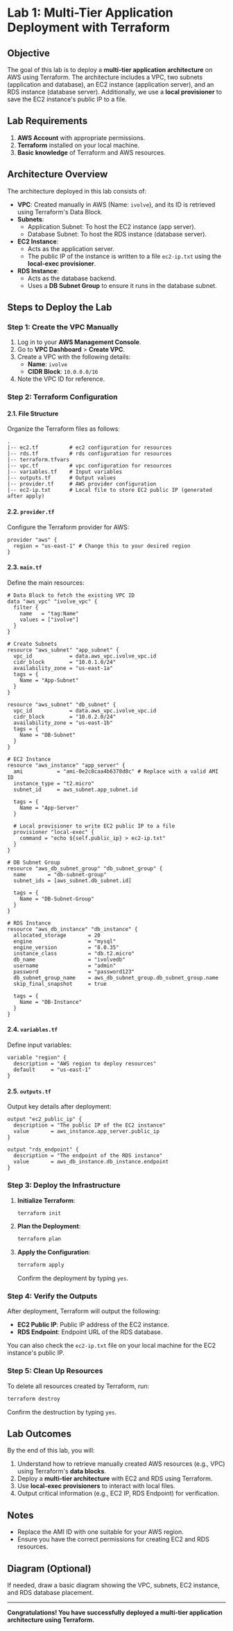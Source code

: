 # Lab 1: Multi-Tier Application Deployment with Terraform

## Objective
The goal of this lab is to deploy a **multi-tier application architecture** on AWS using Terraform. The architecture includes a VPC, two subnets (application and database), an EC2 instance (application server), and an RDS instance (database server). Additionally, we use a **local provisioner** to save the EC2 instance's public IP to a file.

## Lab Requirements
1. **AWS Account** with appropriate permissions.
2. **Terraform** installed on your local machine.
3. **Basic knowledge** of Terraform and AWS resources.

## Architecture Overview
The architecture deployed in this lab consists of:
- **VPC**: Created manually in AWS (Name: `ivolve`), and its ID is retrieved using Terraform's Data Block.
- **Subnets**:
  - Application Subnet: To host the EC2 instance (app server).
  - Database Subnet: To host the RDS instance (database server).
- **EC2 Instance**:
  - Acts as the application server.
  - The public IP of the instance is written to a file `ec2-ip.txt` using the **local-exec provisioner**.
- **RDS Instance**:
  - Acts as the database backend.
  - Uses a **DB Subnet Group** to ensure it runs in the database subnet.

## Steps to Deploy the Lab

### Step 1: Create the VPC Manually
1. Log in to your **AWS Management Console**.
2. Go to **VPC Dashboard** > **Create VPC**.
3. Create a VPC with the following details:
   - **Name**: `ivolve`
   - **CIDR Block**: `10.0.0.0/16`
4. Note the VPC ID for reference.

### Step 2: Terraform Configuration

#### 2.1. File Structure
Organize the Terraform files as follows:
```plaintext
.
|-- ec2.tf          # ec2 configuration for resources
|-- rds.tf          # rds configuration for resources
|-- terraform.tfvars
|-- vpc.tf          # vpc configuration for resources
|-- variables.tf    # Input variables
|-- outputs.tf      # Output values
|-- provider.tf     # AWS provider configuration
|-- ec2-ip.txt      # Local file to store EC2 public IP (generated after apply)
```

#### 2.2. `provider.tf`
Configure the Terraform provider for AWS:
```hcl
provider "aws" {
  region = "us-east-1" # Change this to your desired region
}
```

#### 2.3. `main.tf`
Define the main resources:

```hcl
# Data Block to fetch the existing VPC ID
data "aws_vpc" "ivolve_vpc" {
  filter {
    name   = "tag:Name"
    values = ["ivolve"]
  }
}

# Create Subnets
resource "aws_subnet" "app_subnet" {
  vpc_id            = data.aws_vpc.ivolve_vpc.id
  cidr_block        = "10.0.1.0/24"
  availability_zone = "us-east-1a"
  tags = {
    Name = "App-Subnet"
  }
}

resource "aws_subnet" "db_subnet" {
  vpc_id            = data.aws_vpc.ivolve_vpc.id
  cidr_block        = "10.0.2.0/24"
  availability_zone = "us-east-1b"
  tags = {
    Name = "DB-Subnet"
  }
}

# EC2 Instance
resource "aws_instance" "app_server" {
  ami           = "ami-0e2c8caa4b6378d8c" # Replace with a valid AMI ID
  instance_type = "t2.micro"
  subnet_id     = aws_subnet.app_subnet.id

  tags = {
    Name = "App-Server"
  }

  # Local provisioner to write EC2 public IP to a file
  provisioner "local-exec" {
    command = "echo ${self.public_ip} > ec2-ip.txt"
  }
}

# DB Subnet Group
resource "aws_db_subnet_group" "db_subnet_group" {
  name       = "db-subnet-group"
  subnet_ids = [aws_subnet.db_subnet.id]

  tags = {
    Name = "DB-Subnet-Group"
  }
}

# RDS Instance
resource "aws_db_instance" "db_instance" {
  allocated_storage       = 20
  engine                  = "mysql"
  engine_version          = "8.0.35"
  instance_class          = "db.t2.micro"
  db_name                 = "ivolvedb"
  username                = "admin"
  password                = "password123"
  db_subnet_group_name    = aws_db_subnet_group.db_subnet_group.name
  skip_final_snapshot     = true

  tags = {
    Name = "DB-Instance"
  }
}
```

#### 2.4. `variables.tf`
Define input variables:
```hcl
variable "region" {
  description = "AWS region to deploy resources"
  default     = "us-east-1"
}
```

#### 2.5. `outputs.tf`
Output key details after deployment:
```hcl
output "ec2_public_ip" {
  description = "The public IP of the EC2 instance"
  value       = aws_instance.app_server.public_ip
}

output "rds_endpoint" {
  description = "The endpoint of the RDS instance"
  value       = aws_db_instance.db_instance.endpoint
}
```

### Step 3: Deploy the Infrastructure
1. **Initialize Terraform**:
   ```bash
   terraform init
   ```
2. **Plan the Deployment**:
   ```bash
   terraform plan
   ```
3. **Apply the Configuration**:
   ```bash
   terraform apply
   ```
   Confirm the deployment by typing `yes`.

### Step 4: Verify the Outputs
After deployment, Terraform will output the following:
- **EC2 Public IP**: Public IP address of the EC2 instance.
- **RDS Endpoint**: Endpoint URL of the RDS database.

You can also check the `ec2-ip.txt` file on your local machine for the EC2 instance's public IP.

### Step 5: Clean Up Resources
To delete all resources created by Terraform, run:
```bash
terraform destroy
```
Confirm the destruction by typing `yes`.

## Lab Outcomes
By the end of this lab, you will:
1. Understand how to retrieve manually created AWS resources (e.g., VPC) using Terraform's **data blocks**.
2. Deploy a **multi-tier architecture** with EC2 and RDS using Terraform.
3. Use **local-exec provisioners** to interact with local files.
4. Output critical information (e.g., EC2 IP, RDS Endpoint) for verification.

## Notes
- Replace the AMI ID with one suitable for your AWS region.
- Ensure you have the correct permissions for creating EC2 and RDS resources.

## Diagram (Optional)
If needed, draw a basic diagram showing the VPC, subnets, EC2 instance, and RDS database placement.

---

**Congratulations! You have successfully deployed a multi-tier application architecture using Terraform.**

